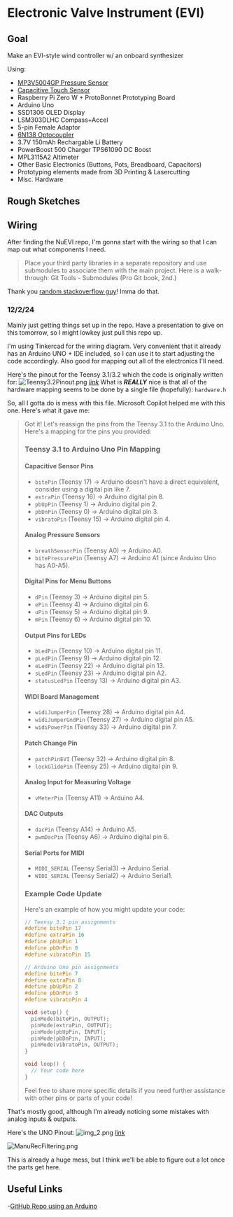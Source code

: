 # Electronic Valve Instrument (EVI)

## Goal
Make an EVI-style wind controller w/ an onboard synthesizer

Using:
- [MP3V5004GP Pressure Sensor](https://www.digikey.com/en/products/detail/nxp-usa-inc/MP3V5004GP/2186181)
- [Capacitive Touch Sensor](https://www.digikey.com/en/products/detail/adafruit-industries-llc/1982/4990787)
- Raspberry Pi Zero W + ProtoBonnet Prototyping Board
- Arduino Uno
- SSD1306 OLED Display
- LSM303DLHC Compass+Accel
- 5-pin Female Adaptor 
- [6N138 Optocoupler](https://www.alldatasheet.com/datasheet-pdf/pdf/50077/FAIRCHILD/6N138.html)
- 3.7V 150mAh Rechargable Li Battery
- PowerBoost 500 Charger TPS61090 DC Boost
- MPL3115A2 Altimeter
- Other Basic Electronics (Buttons, Pots, Breadboard, Capacitors)
- Prototyping elements made from 3D Printing & Lasercutting
- Misc. Hardware

## Rough Sketches

## Wiring
After finding the NuEVI repo, I'm gonna start with the wiring so that I can map out what components I need.

>Place your third party libraries in a separate repository and use submodules to associate them with the main project. Here is a walk-through: Git Tools - Submodules (Pro Git book, 2nd.)

Thank you [random stackoverflow guy](https://stackoverflow.com/a/1871311)!
Imma do that.

### 12/2/24

Mainly just getting things set up in the repo. Have a presentation to give on this tomorrow, so I might lowkey just pull
this repo up.

I'm using Tinkercad for the wiring diagram. Very convenient that it already has an Arduino UNO + IDE included, so I can 
use it to start adjusting the code accordingly. Also good for mapping out all of the electronics I'll need. 

Here's the pinout for the Teensy 3.1/3.2 which the code is originally written for:
![Teensy3.2Pinout.png](Teensy3.2Pinout.png)
[*link*](https://www.pjrc.com/teensy/pinout.html)
What is ***REALLY*** nice is that all of the hardware mapping seems to be done by a single file (hopefully): `hardware.h`

So, all I gotta do is mess with this file.
Microsoft Copilot helped me with this one. Here's what it gave me:
<blockquote>
Got it! Let's reassign the pins from the Teensy 3.1 to the Arduino Uno. Here's a mapping for the pins you provided:

### Teensy 3.1 to Arduino Uno Pin Mapping

#### Capacitive Sensor Pins
- `bitePin` (Teensy 17) -> Arduino doesn't have a direct equivalent, consider using a digital pin like 7.
- `extraPin` (Teensy 16) -> Arduino digital pin 8.
- `pbUpPin` (Teensy 1) -> Arduino digital pin 2.
- `pbDnPin` (Teensy 0) -> Arduino digital pin 3.
- `vibratoPin` (Teensy 15) -> Arduino digital pin 4.

#### Analog Pressure Sensors
- `breathSensorPin` (Teensy A0) -> Arduino A0.
- `bitePressurePin` (Teensy A7) -> Arduino A1 (since Arduino Uno has A0-A5).

#### Digital Pins for Menu Buttons
- `dPin` (Teensy 3) -> Arduino digital pin 5.
- `ePin` (Teensy 4) -> Arduino digital pin 6.
- `uPin` (Teensy 5) -> Arduino digital pin 9.
- `mPin` (Teensy 6) -> Arduino digital pin 10.

#### Output Pins for LEDs
- `bLedPin` (Teensy 10) -> Arduino digital pin 11.
- `pLedPin` (Teensy 9) -> Arduino digital pin 12.
- `eLedPin` (Teensy 22) -> Arduino digital pin 13.
- `sLedPin` (Teensy 23) -> Arduino digital pin A2.
- `statusLedPin` (Teensy 13) -> Arduino digital pin A3.

#### WIDI Board Management
- `widiJumperPin` (Teensy 28) -> Arduino digital pin A4.
- `widiJumperGndPin` (Teensy 27) -> Arduino digital pin A5.
- `widiPowerPin` (Teensy 33) -> Arduino digital pin 7.

#### Patch Change Pin
- `patchPinEVI` (Teensy 32) -> Arduino digital pin 8.
- `lockGlidePin` (Teensy 25) -> Arduino digital pin 9.

#### Analog Input for Measuring Voltage
- `vMeterPin` (Teensy A11) -> Arduino A4.

#### DAC Outputs
- `dacPin` (Teensy A14) -> Arduino A5.
- `pwmDacPin` (Teensy A6) -> Arduino digital pin 6.

#### Serial Ports for MIDI
- `MIDI_SERIAL` (Teensy Serial3) -> Arduino Serial.
- `WIDI_SERIAL` (Teensy Serial2) -> Arduino Serial1.

### Example Code Update
Here's an example of how you might update your code:

```cpp
// Teensy 3.1 pin assignments
#define bitePin 17
#define extraPin 16
#define pbUpPin 1
#define pbDnPin 0
#define vibratoPin 15

// Arduino Uno pin assignments
#define bitePin 7
#define extraPin 8
#define pbUpPin 2
#define pbDnPin 3
#define vibratoPin 4

void setup() {
  pinMode(bitePin, OUTPUT);
  pinMode(extraPin, OUTPUT);
  pinMode(pbUpPin, INPUT);
  pinMode(pbDnPin, INPUT);
  pinMode(vibratoPin, OUTPUT);
}

void loop() {
  // Your code here
}
```

Feel free to share more specific details if you need further assistance with other pins or parts of your code!
</blockquote>

That's mostly good, although I'm already noticing some mistakes with analog inputs & outputs.

Here's the UNO Pinout:
![img_2.png](img_2.png)
[*link*](https://images.prismic.io/circuito/8e3a980f0f964cc539b4cbbba2654bb660db6f52_arduino-uno-pinout-diagram.png?auto=compress,format)

![ManuRecFiltering.png](ManuRecFiltering.png)

This is already a huge mess, but I think we'll be able to figure out a lot once the parts get here.

## Useful Links

-[GitHub Repo using an Arduino](https://github.com/Trasselfrisyr/NuEVI)